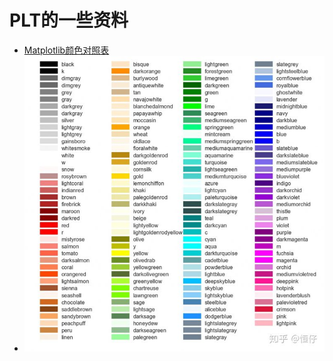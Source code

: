 # PLT的一些资料
- [Matplotlib颜色对照表](https://zhuanlan.zhihu.com/p/65220518)
- ![img](./image/matplotlib-color-table.jpg)